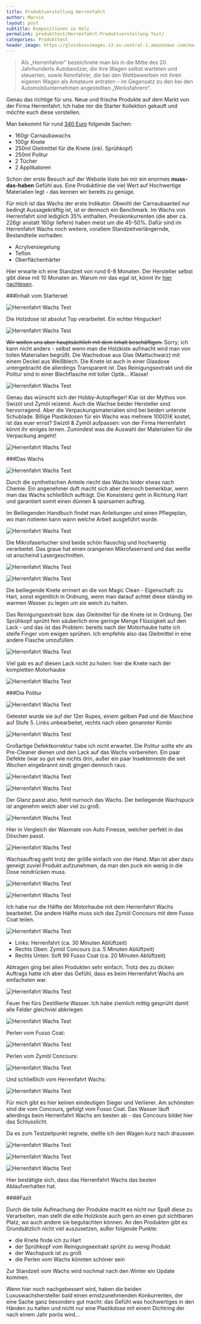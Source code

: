 ```yaml
---
title: Produktvorstellung Herrenfahrt
author: Marvin
layout: post
subtitle: Kompositionen in Holz
permalink: produkttest/Herrenfahrt-Produktvorstellung-Test/
categories: Produkttest
header_image: https://glossbossimages.s3.eu-central-1.amazonaws.com/marvin/herrenfahrttest/P1020201.JPG
---
```

>Als „Herrenfahrer“ bezeichnete man bis in die Mitte des 20. Jahrhunderts Autobesitzer, die ihre Wagen selbst warteten und steuerten, sowie Rennfahrer, die bei den Wettbewerben mit ihren eigenen Wagen als Amateure antraten – im Gegensatz zu den bei den Automobilunternehmen angestellten „Werksfahrern“.

Genau das richtige für uns. Neue und frische Produkte auf dem Markt von der Firma Herrenfahrt.
Ich habe mir die Starter Kollektion gekauft und möchte euch diese vorstellen.


Man bekommt für rund [340 Euro](https://herrenfahrt.com/de_de/arrangements/sortimente/starter-kollektion) folgende Sachen:

* 160gr Carnaubawachs
* 100gr Knete
* 250ml Gleitmittel für die Knete (inkl. Sprühkopf)
* 250ml Politur
* 2 Tücher 
* 2 Applikatoren

Schon der erste Besuch auf der Website löste bei mir ein enormes __muss-das-haben__ Gefühl aus. Eine Produktlinie die viel Wert auf Hochwertige Materialien legt - das kennen wir bereits zu genüge. 

Für mich ist das Wachs der erste Indikator. Obwohl der Carnaubaanteil nur bedingt Aussagekräftig ist, ist er dennoch ein Benchmark. Im Wachs von Herrenfahrt sind lediglich 35% enthalten. Preiskonkurrenten (die aber ca. 226gr anstatt 160gr liefern) haben meist um die 45-50%.
Dafür sind im Herrenfahrt Wachs noch weitere, vorallem Standzeitverlängernde, Bestandteile vorhaden:

- Acrylversiegelung
- Teflon
- Oberflächenhärter


Hier erwarte ich eine Standzeit von rund 6-8 Monaten. Der Hersteller selbst gibt diese mit 10 Monaten an. Warum mir das egal ist, könnt ihr [hier nachlesen](http://glossboss.de/allgemein/drei-gruende-fuer-ein-carnaubawachs).

###Inhalt vom Starterset


![Herrenfahrt Wachs Test](https://glossbossimages.s3.eu-central-1.amazonaws.com/marvin/herrenfahrttest/P1020199.JPG)


Die Holzdose ist absolut Top verarbeitet. Ein echter Hingucker! 

![Herrenfahrt Wachs Test](https://glossbossimages.s3.eu-central-1.amazonaws.com/marvin/herrenfahrttest/P1020201.JPG)

<del>Wir wollen uns aber hauptsächlich mit dem Inhalt beschäftigen.</del>
Sorry; ich kann nicht anders - selbst wenn man die Holzkiste aufmacht wird man von tollen Materialien begrüßt. Die Wachsdose aus Glas (Mattschwarz) mit einem Deckel aus Weißblech. Die Knete ist auch in einer Glasdose untergebracht die allerdings Transparent ist. Das Reinigungsextrakt und die Politur sind in einer Blechflasche mit toller Optik... Klasse!

![Herrenfahrt Wachs Test](https://glossbossimages.s3.eu-central-1.amazonaws.com/marvin/herrenfahrttest/P1020203.JPG)

Genau das wünscht sich der Hobby-Autopfleger! Klar ist der Mythos von Swizöl und Zymöl reizend. Auch die Wachse beider Hersteller sind hervorragend. Aber die Verpackungsmaterialien sind bei beiden unterste Schublade. Billige Plastikdosen für ein Wachs was mehrere 100(0)€ kostet, ist das euer ernst? 
Swizöl & Zymöl aufpassen: von der Firma Herrenfahrt könnt ihr einiges lernen. Zumindest was die Auswahl der Materialien für die Verpackung angeht!


![Herrenfahrt Wachs Test](https://glossbossimages.s3.eu-central-1.amazonaws.com/marvin/herrenfahrttest/P1020202.JPG)

###Das Wachs

![Herrenfahrt Wachs Test](https://glossbossimages.s3.eu-central-1.amazonaws.com/marvin/herrenfahrttest/P1020204.JPG)

Durch die synthetischen Anteile riecht das Wachs leider etwas nach Chemie. Ein angenehmer duft macht sich aber dennoch bemerkbar, wenn man das Wachs schließlich aufträgt. Die Konsistenz geht in Richtung Hart und garantiert somit einen dünnen & sparsamen auftrag.



Im Beiliegenden Handbuch findet man Anleitungen und einen Pflegeplan, wo man notieren kann wann welche Arbeit ausgeführt wurde. 

![Herrenfahrt Wachs Test](https://glossbossimages.s3.eu-central-1.amazonaws.com/marvin/herrenfahrttest/P1020206.JPG)

Die Mikrofasertucher sind beide schön flauschig und hochwertig verarbeitet. Das graue hat einen orangenen Mikrofaserrand und das weiße ist anscheind Lasergeschnitten.

![Herrenfahrt Wachs Test](https://glossbossimages.s3.eu-central-1.amazonaws.com/marvin/herrenfahrttest/P1020207.JPG)


![Herrenfahrt Wachs Test](https://glossbossimages.s3.eu-central-1.amazonaws.com/marvin/herrenfahrttest/P1020208.JPG)

Die beiliegende Knete errinert an die von Magic Clean - Eigenschaft: zu Hart, sonst eigentlich in Ordnung, wenn man darauf achtet diese ständig im warmen Wasser zu legen um sie weich zu halten.


Das Reinigungsextrakt bzw. das Gleitmittel für die Knete ist in Ordnung. Der Sprühkopf sprüht fein säuberlich eine geringe Menge Flüssigkeit auf den Lack - und das ist das Problem: bereits nach der Motorhaube hatte ich steife Finger vom ewigen sprühen. Ich empfehle also das Gleitmittel in eine andere Flasche umzufüllen.

![Herrenfahrt Wachs Test](https://glossbossimages.s3.eu-central-1.amazonaws.com/marvin/herrenfahrtteil2/P1020211.JPG)

Viel gab es auf diesen Lack nicht zu holen: hier die Knete nach der kompletten Motorhaube

![Herrenfahrt Wachs Test](https://glossbossimages.s3.eu-central-1.amazonaws.com/marvin/herrenfahrtteil2/P1020213.JPG)

###Die Politur

![Herrenfahrt Wachs Test](https://glossbossimages.s3.eu-central-1.amazonaws.com/marvin/herrenfahrtteil2/P1020214.JPG)

Getestet wurde sie auf der 12er Rupes, einem gelben Pad und die Maschine auf Stufe 5.
Links unbearbeitet, rechts nach oben genannter Kombi

![Herrenfahrt Wachs Test](https://glossbossimages.s3.eu-central-1.amazonaws.com/marvin/herrenfahrtteil2/P1020217.JPG)

Großartige Defektkorrektur habe ich nicht erwartet. Die Politur sollte ehr als Pre-Cleaner dienen und den Lack auf das Wachs vorbereiten. Ein paar Defekte (war so gut wie nichts drin, außer ein paar Insektenreste die seit Wochen eingebrannt sind) gingen dennoch raus.


![Herrenfahrt Wachs Test](https://glossbossimages.s3.eu-central-1.amazonaws.com/marvin/herrenfahrtteil2/P1020218.JPG)


![Herrenfahrt Wachs Test](https://glossbossimages.s3.eu-central-1.amazonaws.com/marvin/herrenfahrtteil2/P1020219.JPG)

Der Glanz passt also, fehlt nurnoch das Wachs. 
Der beiliegende Wachspuck ist angenehm weich aber viel zu groß. 


![Herrenfahrt Wachs Test](https://glossbossimages.s3.eu-central-1.amazonaws.com/marvin/herrenfahrtteil2/P1020220.JPG)

Hier in Vergleich der Waxmate von Auto Finesse, welcher perfekt in das Döschen passt.

![Herrenfahrt Wachs Test](https://glossbossimages.s3.eu-central-1.amazonaws.com/marvin/herrenfahrtteil2/P1020221.JPG)

Wachsauftrag geht trotz der größe einfach von der Hand. Man ist aber dazu geneigt zuviel Produkt aufzunehmen, da man den puck ein wenig in die Dose reindrücken muss.


![Herrenfahrt Wachs Test](https://glossbossimages.s3.eu-central-1.amazonaws.com/marvin/herrenfahrtteil2/P1020223.JPG)


![Herrenfahrt Wachs Test](https://glossbossimages.s3.eu-central-1.amazonaws.com/marvin/herrenfahrtteil2/P1020224.JPG)

Ich habe nur die Hälfte der Motorhaube mit dem Herrenfahrt Wachs bearbeitet. Die andere Hälfte muss sich das Zymöl Concours mit dem Fusso Coat teilen.

![Herrenfahrt Wachs Test](https://glossbossimages.s3.eu-central-1.amazonaws.com/marvin/herrenfahrtteil2/P1020225.JPG)

* Links: Herrenfahrt (ca. 30 Minuten Ablüftzeit)
* Rechts Oben: Zymöl Concours (ca. 5 Minuten Ablüftzeit)
* Rechts Unten: Soft 99 Fusso Coat (ca. 20 Minuten Ablüftzeit)

Abtragen ging bei allen Produkten sehr einfach. Trotz des zu dicken Auftrags hatte ich aber das Gefühl, dass es beim Herrenfahrt Wachs am einfachsten war.


![Herrenfahrt Wachs Test](https://glossbossimages.s3.eu-central-1.amazonaws.com/marvin/herrenfahrtteil2/P1020226.JPG)

Feuer frei fürs Destillierte Wasser. Ich habe ziemlich mittig gesprüht damit alle Felder gleichviel abkriegen


![Herrenfahrt Wachs Test](https://glossbossimages.s3.eu-central-1.amazonaws.com/marvin/herrenfahrtteil2/P1020227.JPG)

Perlen vom Fusso Coat:

![Herrenfahrt Wachs Test](https://glossbossimages.s3.eu-central-1.amazonaws.com/marvin/herrenfahrtteil2/P1020228.JPG)

Perlen vom Zymöl Concours:

![Herrenfahrt Wachs Test](https://glossbossimages.s3.eu-central-1.amazonaws.com/marvin/herrenfahrtteil2/P1020229.JPG)

Und schließlich vom Herrenfahrt Wachs:

![Herrenfahrt Wachs Test](https://glossbossimages.s3.eu-central-1.amazonaws.com/marvin/herrenfahrtteil2/P1020231.JPG)

Für mich gibt es hier keinen eindeutigen Sieger und Verlierer. Am schönsten sind die vom Concours, gefolgt vom Fusso Coat. Das Wasser läuft allerdings beim Herrenfahrt Wachs am besten ab - das Concours bildet hier das Schlusslicht.

Da es zum Testzeitpunkt regnete, stellte ich den Wagen kurz nach draussen


![Herrenfahrt Wachs Test](https://glossbossimages.s3.eu-central-1.amazonaws.com/marvin/herrenfahrtteil2/P1020232.JPG)


![Herrenfahrt Wachs Test](https://glossbossimages.s3.eu-central-1.amazonaws.com/marvin/herrenfahrtteil2/P1020233.JPG)


![Herrenfahrt Wachs Test](https://glossbossimages.s3.eu-central-1.amazonaws.com/marvin/herrenfahrtteil2/P1020235.JPG)


Hier bestätigte sich, dass das Herrenfahrt Wachs das besten Ablaufverhalten hat.

####Fazit

Durch die tolle Aufmachung der Produkte macht es nicht nur Spaß diese zu Verarbeiten, man stellt die edle Holzkiste auch gern an einen gut sichtbaren Platz, wo auch andere sie begutachten können. An den Produkten gibt es Grundsätzlich nicht viel auszusetzen, außer folgende Punkte: 

* die Knete finde ich zu Hart
* der Sprühkopf vom Reinigungsextrakt sprüht zu wenig Produkt
* der Wachspuck ist zu groß
* die Perlen vom Wachs könnten schöner sein


Zur Standzeit vom Wachs wird nochmal nach den Winter ein Update kommen.


Wenn hier noch nachgebessert wird, haben die beiden Luxuswachshersteller bald einen ernstzunehmenden Konkurrenten, der eine Sache ganz besonders gut macht: das Gefühl was hochwertiges in den Händen zu halten und nicht nur eine Plastikdose mit einem Dichtring der nach einem Jahr porös wird...








